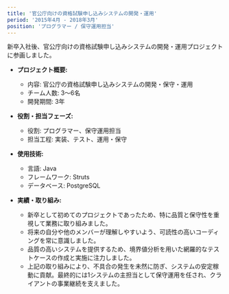 ```yaml
---
title: '官公庁向けの資格試験申し込みシステムの開発・運用'
period: '2015年4月 - 2018年3月'
position: 'プログラマー / 保守運用担当'
---
```


新卒入社後、官公庁向けの資格試験申し込みシステムの開発・運用プロジェクトに参画しました。

- **プロジェクト概要:**
  - 内容: 官公庁の資格試験申し込みシステムの開発・保守・運用
  - チーム人数: 3〜6名
  - 開発期間: 3年

- **役割・担当フェーズ:**
  - 役割: プログラマー、保守運用担当
  - 担当工程: 実装、テスト、運用・保守

- **使用技術:**
  - 言語: Java
  - フレームワーク: Struts
  - データベース: PostgreSQL

- **実績・取り組み:**
  - 新卒として初めてのプロジェクトであったため、特に品質と保守性を重視して業務に取り組みました。
  - 将来の自分や他のメンバーが理解しやすいよう、可読性の高いコーディングを常に意識しました。
  - 品質の高いシステムを提供するため、境界値分析を用いた網羅的なテストケースの作成と実施に注力しました。
  - 上記の取り組みにより、不具合の発生を未然に防ぎ、システムの安定稼動に貢献。最終的には1システムの主担当として保守運用を任され、クライアントの事業継続を支えました。